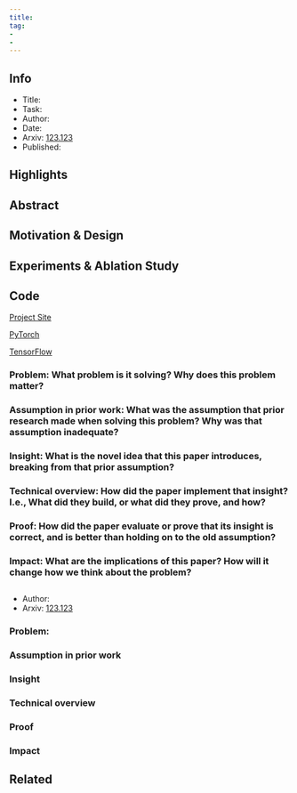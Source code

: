 ```yaml
---
title: 
tag:
- 
- 
---
```


## Info

- Title: 
- Task: 
- Author:
- Date: 
- Arxiv: [123.123](https://arxiv.org/abs/)
- Published: 



## Highlights

## Abstract







## Motivation & Design



<script async src="https://pagead2.googlesyndication.com/pagead/js/adsbygoogle.js"></script>
<ins class="adsbygoogle"
     style="display:block; text-align:center;"
     data-ad-layout="in-article"
     data-ad-format="fluid"
     data-ad-client="ca-pub-4466575858054752"
     data-ad-slot="8787986126"></ins>
<script>
     (adsbygoogle = window.adsbygoogle || []).push({});
</script>





## Experiments & Ablation Study



<script async src="https://pagead2.googlesyndication.com/pagead/js/adsbygoogle.js"></script>
<ins class="adsbygoogle"
     style="display:block; text-align:center;"
     data-ad-layout="in-article"
     data-ad-format="fluid"
     data-ad-client="ca-pub-4466575858054752"
     data-ad-slot="8787986126"></ins>
<script>
     (adsbygoogle = window.adsbygoogle || []).push({});
</script>







## Code

[Project Site]()

[PyTorch]()

[TensorFlow]()

### **Problem**: What problem is it solving? Why does this problem matter?



### **Assumption in prior work**: What was the assumption that prior research made when solving this problem? Why was that assumption inadequate?



### **Insight**: What is the novel idea that this paper introduces, breaking from that prior assumption?



### **Technical overview**: How did the paper implement that insight? I.e., What did they build, or what did they prove, and how?



### **Proof**: How did the paper evaluate or prove that its insight is correct, and is better than holding on to the old assumption?



### **Impact**: What are the implications of this paper? How will it change how we think about the problem?

## 

- Author:
- Arxiv: [123.123](https://arxiv.org/abs/)


### **Problem**: 



### **Assumption in prior work**



### **Insight**



### **Technical overview**



### **Proof**



### **Impact**



<script async src="https://pagead2.googlesyndication.com/pagead/js/adsbygoogle.js"></script>
<ins class="adsbygoogle"
     style="display:block; text-align:center;"
     data-ad-layout="in-article"
     data-ad-format="fluid"
     data-ad-client="ca-pub-4466575858054752"
     data-ad-slot="8787986126"></ins>
<script>
     (adsbygoogle = window.adsbygoogle || []).push({});
</script>





## Related

